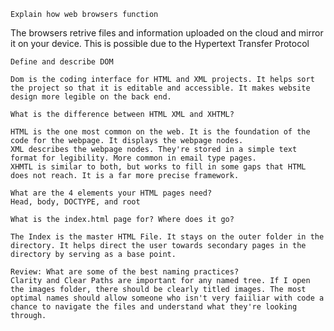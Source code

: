     Explain how web browsers function

The browsers retrive files and information uploaded on the cloud and mirror it on your device. This is possible due to the Hypertext Transfer Protocol

    Define and describe DOM

    Dom is the coding interface for HTML and XML projects. It helps sort the project so that it is editable and accessible. It makes website design more legible on the back end.

    What is the difference between HTML XML and XHTML? 

    HTML is the one most common on the web. It is the foundation of the code for the webpage. It displays the webpage nodes.
    XML describes the webpage nodes. They're stored in a simple text format for legibility. More common in email type pages.
    XHMTL is similar to both, but works to fill in some gaps that HTML does not reach. It is a far more precise framework.

    What are the 4 elements your HTML pages need? 
    Head, body, DOCTYPE, and root

    What is the index.html page for? Where does it go? 

    The Index is the master HTML File. It stays on the outer folder in the directory. It helps direct the user towards secondary pages in the directory by serving as a base point.

    Review: What are some of the best naming practices?
    Clarity and Clear Paths are important for any named tree. If I open the images folder, there should be clearly titled images. The most optimal names should allow someone who isn't very faiiliar with code a chance to navigate the files and understand what they're looking through.
